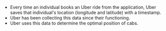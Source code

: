 - Every time an individual books an Uber ride from the application, Uber saves that individual's location (longitude and latitude) with a timestamp.
- Uber has been collecting this data since their functioning.
- Uber uses this data to determine the optimal position of cabs.
